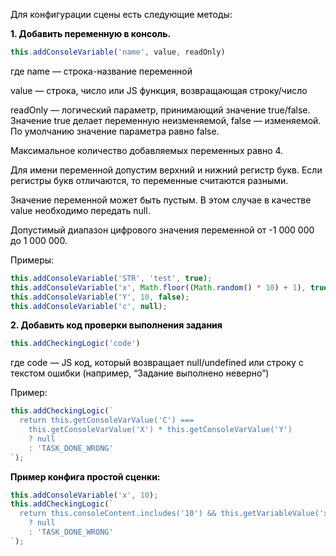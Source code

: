 <p style="color: #000;">Для конфигурации сцены есть следующие методы:</p>
<p style="color: #000; font-weight: bold;">1. Добавить переменную в консоль.</p>

```javascript
this.addConsoleVariable('name', value, readOnly) 
```

<p style="color: #000;">где name — строка-название переменной</p>
<p style="color: #000;">value — строка, число или JS функция, возвращающая строку/число</p>
<p style="color: #000;">readOnly — логический параметр, принимающий значение true/false. Значение true делает переменную неизменяемой, false — изменяемой. По умолчанию значение параметра равно false.</p>
<p style="color: #000;">Максимальное количество добавляемых переменных равно 4. </p>
<p style="color: #000;">Для имени переменной допустим верхний и нижний регистр букв. Если регистры букв отличаются, то переменные считаются разными.</p>
<p style="color: #000;">Значение переменной может быть пустым. В этом случае в качестве value необходимо передать null.</p>
<p style="color: #000;">Допустимый диапазон цифрового значения переменной от -1 000 000 до 1 000 000.</p>
<p style="color: #000;">Примеры:</p>

```javascript
this.addConsoleVariable('STR', 'test', true);
this.addConsoleVariable('x', Math.floor((Math.random() * 10) + 1), true);
this.addConsoleVariable('Y', 10, false);
this.addConsoleVariable('c', null);
```

<p style="color: #000; font-weight: bold;">2.	Добавить код проверки выполнения задания </p>

```javascript
this.addCheckingLogic('code') 
```

<p style="color: #000;">где code — JS код, который возвращает null/undefined или строку с текстом ошибки (например, “Задание выполнено неверно”)</p>
<p style="color: #000;">Пример:</p>

```javascript
this.addCheckingLogic(`
  return this.getConsoleVarValue('C') ===
    this.getConsoleVarValue('X') * this.getConsoleVarValue('Y')
    ? null
    : 'TASK_DONE_WRONG'
`);
```

<p style="color: #000; font-weight: bold;">Пример конфига простой сценки:</p>

```javascript
this.addConsoleVariable('x', 10);
this.addCheckingLogic(`
  return this.consoleContent.includes('10') && this.getVariableValue('x') === 10
    ? null
    : 'TASK_DONE_WRONG'
`);
```
